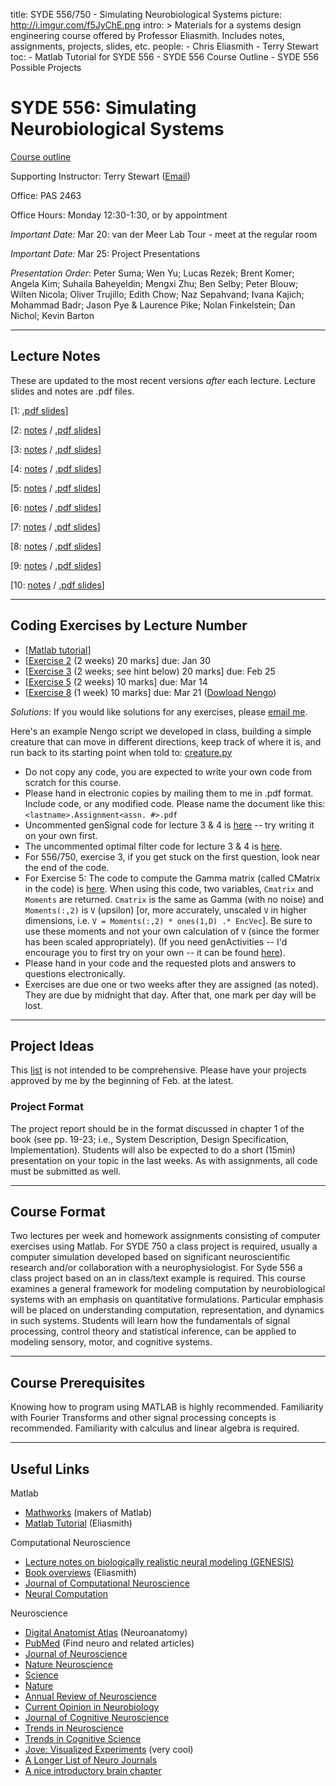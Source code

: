 title: SYDE 556/750 - Simulating Neurobiological Systems
picture: http://i.imgur.com/f5JyChE.png
intro: >
    Materials for a systems design engineering course offered by Professor Eliasmith.
    Includes notes, assignments, projects, slides, etc.
people:
    - Chris Eliasmith
    - Terry Stewart
toc:
    - Matlab Tutorial for SYDE 556
    - SYDE 556 Course Outline
    - SYDE 556 Possible Projects

#  SYDE 556: Simulating Neurobiological Systems

[Course outline](/research/syde-750/syde-556-course-outline.html)

Supporting Instructor: Terry Stewart ([Email](mailto:terry.stewart@gmail.com))

Office: PAS 2463

Office Hours: Monday 12:30-1:30, or by appointment

_Important Date:_ Mar 20: van der Meer Lab Tour - meet at the regular room

_Important Date:_ Mar 25: Project Presentations

_Presentation Order_: Peter Suma; Wen Yu; Lucas Rezek; Brent Komer; Angela
Kim; Suhaila Baheyeldin; Mengxi Zhu; Ben Selby; Peter Blouw; Wilten Nicola;
Oliver Trujillo; Edith Chow; Naz Sepahvand; Ivana Kajich; Mohammad Badr; Jason
Pye & Laurence Pike; Nolan Finkelstein; Dan Nichol; Kevin Barton

* * *

## Lecture Notes

These are updated to the most recent versions _after_ each lecture. Lecture
slides and notes are .pdf files.

[1: [.pdf slides](/files/syde-750/syde%20758.lecture1.pdf)]

[2: [notes](/files/syde-750/lecture2.pdf) /
[.pdf slides](/files/syde-750/syde%20758.lecture2.pdf)]

[3: [notes](/files/syde-750/lecture3.pdf) /
[.pdf slides](/files/syde-750/syde%20758.lecture3.pdf)]

[4: [notes](/files/syde-750/lecture4.pdf) /
[.pdf slides](/files/syde-750/syde%20758.lecture4.pdf)]

[5: [notes](/files/syde-750/lecture5.pdf) /
[.pdf slides](/files/syde-750/syde%20758.lecture5.pdf)]

[6: [notes](/files/syde-750/lecture6.pdf) /
[.pdf slides](/files/syde-750/syde%20758.lecture6.pdf)]

[7: [notes](/files/syde-750/lecture7.pdf) /
[.pdf slides](/files/syde-750/syde%20758.lecture7.pdf)]

[8: [notes](/files/syde-750/lecture8.pdf) /
[.pdf slides](/files/syde-750/syde%20758.lecture8.pdf)]

[9: [notes](/files/syde-750/lecture9.pdf) /
[.pdf slides](/files/syde-750/syde%20758.lecture9.pdf)]

[10: [notes](/files/syde-750/lecture10.pdf) /
[.pdf slides](/files/syde-750/syde%20758.lecture10.pdf)]

* * *

##  Coding Exercises by Lecture Number

* [[Matlab tutorial](/research/syde-750/matlab-tutorial-for-syde-556.html)]
* [[Exercise 2](/files/syde-750/exercises2.pdf) (2 weeks) 20 marks] due: Jan 30
* [[Exercise 3](/files/syde-750/exercises3.pdf) (2 weeks; see hint below) 20 marks] due: Feb 25
* [[Exercise 5](/files/syde-750/exercises5.pdf) (2 weeks) 10 marks] due: Mar 14
* [[Exercise 8](/files/syde-750/exercises8_nengo.pdf) (1 week) 10 marks] due: Mar 21 ([Dowload Nengo](http://nengo.ca/))

_Solutions_: If you would like solutions for any exercises, please [email
me](mailto:celiasmith@uwaterloo.ca).

Here's an example Nengo script we developed in class, building a simple
creature that can move in different directions, keep track of where it is, and
run back to its starting point when told to:
[creature.py](/files/syde-750/creature.py)

* Do not copy any code, you are expected to write your own code from scratch for this course.
* Please hand in electronic copies by mailing them to me in .pdf format. Include code, or any modified code. Please name the document like this: `<lastname>.Assignment<assn. #>.pdf`
* Uncommented genSignal code for lecture 3 & 4 is [here](/files/syde-750/genSignal.m) -- try writing it on your own first.
* The uncommented optimal filter code for lecture 3 & 4 is [here](/files/syde-750/optimal_filters_uncommented.m).
* For 556/750, exercise 3, if you get stuck on the first question, look near the end of the code.
* For Exercise 5: The code to compute the Gamma matrix (called CMatrix in the code) is [here](/files/syde-750/genCMatrix.m). When using this code, two variables, `Cmatrix` and `Moments` are returned. `Cmatrix` is the same as Gamma (with no noise) and `Moments(:,2)` is `V` (upsilon) [or, more accurately, unscaled `V` in higher dimensions, i.e. `V = Moments(:,2) * ones(1,D) .* EncVec`]. Be sure to use these moments and not your own calculation of `V` (since the former has been scaled appropriately). (If you need genActivities -- I'd encourage you to first try on your own -- it can be found [here](/files/syde-750/genActivities.m)).
* Please hand in your code and the requested plots and answers to questions electronically.
* Exercises are due one or two weeks after they are assigned (as noted). They are due by midnight that day. After that, one mark per day will be lost.

* * *

## Project Ideas

This [list](/research/syde-750/syde-556-possible-projects.html) is not intended to be comprehensive.
Please have your projects approved by me by the beginning of Feb. at the
latest.

### Project Format

The project report should be in the format discussed in chapter 1 of the book
(see pp. 19-23; i.e., System Description, Design Specification,
Implementation). Students will also be expected to do a short (15min)
presentation on your topic in the last weeks. As with assignments, all code
must be submitted as well.

* * *

## Course Format

Two lectures per week and homework assignments consisting of computer
exercises using Matlab. For SYDE 750 a class project is required, usually a
computer simulation developed based on significant neuroscientific research
and/or collaboration with a neurophysiologist. For Syde 556 a class project
based on an in class/text example is required. This course examines a general
framework for modeling computation by neurobiological systems with an emphasis
on quantitative formulations. Particular emphasis will be placed on
understanding computation, representation, and dynamics in such systems.
Students will learn how the fundamentals of signal processing, control theory
and statistical inference, can be applied to modeling sensory, motor, and
cognitive systems.

* * *

## Course Prerequisites

Knowing how to program using MATLAB is highly recommended. Familiarity with
Fourier Transforms and other signal processing concepts is recommended.
Familiarity with calculus and linear algebra is required.

* * *

## Useful Links

Matlab

* [Mathworks](http://www.mathworks.com/) (makers of Matlab)
* [Matlab Tutorial](NEFcourse/matlabTutorial) (Eliasmith)

Computational Neuroscience

* [Lecture notes on biologically realistic neural modeling (GENESIS) ](http://www.genesis-sim.org/GENESIS/)
* [Book overviews](NEFcourse/bookComments) (Eliasmith)
* [Journal of Computational Neuroscience](http://webdev.uwaterloo.ca/ejournals/stats?ejournal_id=7213&navbar=uw&navbase=tug.lib.uwaterloo.ca)
* [Neural Computation](http://webdev.uwaterloo.ca/ejournals/stats?ejournal_id=4796&navbar=uw&navbase=tug.lib.uwaterloo.ca)

Neuroscience

* [Digital Anatomist Atlas](http://www9.biostr.washington.edu/da.html) (Neuroanatomy)
* [PubMed](http://www.ncbi.nlm.nih.gov/entrez/query.fcgi) (Find neuro and related articles)
* [ Journal of Neuroscience](http://webdev.uwaterloo.ca/ejournals/stats?ejournal_id=3870&navbar=uw&navbase=tug.lib.uwaterloo.ca)
* [Nature Neuroscience](http://webdev.uwaterloo.ca/ejournals/stats?ejournal_id=9650&navbar=uw&navbase=tug.lib.uwaterloo.ca)
* [Science](http://webdev.uwaterloo.ca/ejournals/stats?ejournal_id=7892&navbar=uw&navbase=tug.lib.uwaterloo.ca)
* [Nature](http://webdev.uwaterloo.ca/ejournals/stats?ejournal_id=7884&navbar=uw&navbase=tug.lib.uwaterloo.ca)
* [Annual Review of Neuroscience](http://webdev.uwaterloo.ca/ejournals/stats?ejournal_id=386&navbar=uw&navbase=tug.lib.uwaterloo.ca)
* [Current Opinion in Neurobiology](http://webdev.uwaterloo.ca/ejournals/stats?ejournal_id=1627&navbar=uw&navbase=tug.lib.uwaterloo.ca)
* [Journal of Cognitive Neuroscience](http://webdev.uwaterloo.ca/ejournals/stats?ejournal_id=3419&navbar=uw&navbase=tug.lib.uwaterloo.ca)
* [Trends in Neuroscience](http://webdev.uwaterloo.ca/ejournals/stats?ejournal_id=6271&navbar=uw&navbase=tug.lib.uwaterloo.ca)
* [Trends in Cognitive Science](http://webdev.uwaterloo.ca/ejournals/stats?ejournal_id=6264&navbar=uw&navbase=tug.lib.uwaterloo.ca)
* [Jove: Visualized Experiments](http://www.jove.com/index/browse.stp?Tag=Neuroscience&sn=BID21) (very cool)
* [A Longer List of Neuro Journals](http://thalamus.wustl.edu/journals.html)
* [A nice introductory brain chapter](http://williamcalvin.com/bk7/bk7ch6.htm)
